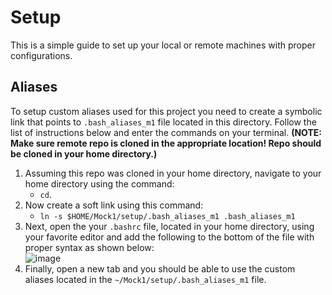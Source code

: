 
# **Setup**

This is a simple guide to set up your local or remote machines with proper configurations.

## Aliases

To setup custom aliases used for this project you need to create a symbolic link that points to `.bash_aliases_m1` file located in this directory. Follow the list of instructions below and enter the commands on your terminal. **(NOTE: Make sure remote repo is cloned in the appropriate location! Repo should be cloned in your home directory.)**

1. Assuming this repo was cloned in your home directory, navigate to your home directory using the command: 
   - `cd`.
2. Now create a soft link using this command: 
   - `ln -s $HOME/Mock1/setup/.bash_aliases_m1 .bash_aliases_m1`
3. Next, open the your `.bashrc` file, located in your home directory, using your favorite editor and add the following to the bottom of the file with proper syntax as shown below:<br>
![image](https://user-images.githubusercontent.com/91917978/172930918-9a40f921-7794-4523-b7de-5079c96fc3e3.png)
4. Finally, open a new tab and you should be able to use the custom aliases located in the `~/Mock1/setup/.bash_aliases_m1` file.
